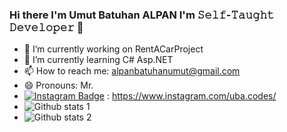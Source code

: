 ### Hi there I'm Umut Batuhan ALPAN I'm 𝚂𝚎𝚕𝚏-𝚃𝚊𝚞𝚐𝚑𝚝 𝙳𝚎𝚟𝚎𝚕𝚘𝚙𝚎𝚛 👋
- 🔭 I’m currently working on RentACarProject
- 🌱 I’m currently learning C# Asp.NET
- 📫 How to reach me: alpanbatuhanumut@gmail.com
- 😄 Pronouns: Mr.
- [![Instagram Badge](https://img.shields.io/badge/-Instagram-C13584?style=flat-quare&labelColor=C13584&logo=instagram&logoColor=white&link=link)](link) :  https://www.instagram.com/uba.codes/
- ![Github stats 1](https://github-readme-stats.vercel.app/api?username=ubacodes&show_icons=true&theme=gradient)
- ![Github stats 2](https://github-readme-stats.vercel.app/api?username=ubacodes&show_icons=true&theme=radical)
